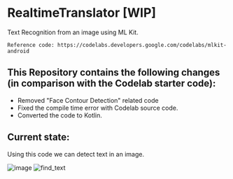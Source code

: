 # RealtimeTranslator [WIP]
Text Recognition from an image using ML Kit.
```
Reference code: https://codelabs.developers.google.com/codelabs/mlkit-android
```
## This Repository contains the following changes (in comparison with the Codelab starter code):
- Removed "Face Contour Detection" related code
- Fixed the compile time error with Codelab source code.
- Converted the code to Kotlin.

## Current state:
Using this code we can detect text in an image.

![image](https://github.com/kavya24395/RealtimeTranslator/assets/25947143/16e4f12c-0e0d-4ccf-a8ec-988b5194c0a6) ![find_text](https://github.com/kavya24395/RealtimeTranslator/assets/25947143/4db1d93a-0891-4910-aa50-25353321970f)

